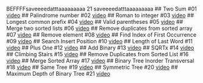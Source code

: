 BEFFFFsaveeeedatttaaaaaaaaa 21 saveeeedatttaaaaaaaaa ## Two Sum #01 [video](https://youtu.be/-eZp4ACdFgc) ## Palindrome number #02 [video](https://youtu.be/iBhfvzJPTeg) ## Roman to integer #03 [video](https://youtu.be/6SIxbOPah-k) ## Longest common prefix #04 [video](https://youtu.be/bYHGuGBeXsQ) ## Valid parentheses #05 [video](https://youtu.be/IqnqiaOrOJE) ## Merge two sorted lists #06 [video](https://youtu.be/IygmqstYkvY) ## Remove duplicates from sorted array #07 [video](https://youtu.be/ZtrCkhu39kw) ## Remove element #08 [video](https://youtu.be/Wtxm9UNmrkg) ## Find Index of First Occurrence #09 [video](https://youtu.be/zgY_3kPMBMQ) ## Search Insert Position #10 [video](https://youtu.be/dR91Sg_JSng) ## Length of Last Word #11 [video](https://youtu.be/4k8C3swIcLk) ## Plus One #12 [video](https://youtu.be/HVIKBe_A_eM) ## Add Binary #13 [video](https://youtu.be/bcUPjzoBJE4) ## SQRTx #14 [video](https://youtu.be/zk_nv_o_cTg) ## Climbing Stairs #15 [video](https://youtu.be/FRj5Vcz8TAs) ## Remove Duplicates from Sorted List #16 [video](https://youtu.be/R8lZkWutt9c) ## Merge Sorted Array #17 [video](https://youtu.be/7ZRkO_5GkEE) ## Binary Tree Inorder Transversal #18 [video](https://youtu.be/JuR3JYYU3JY) ## Same Tree #19 [video](https://youtu.be/hqM8bhNwvBw) ## Symmetric Tree #20 [video](https://youtu.be/tQY775H5FG8) ## Maximum Depth of Binary Tree #21 [video](https://youtu.be/vMuvbk9-lx0)
